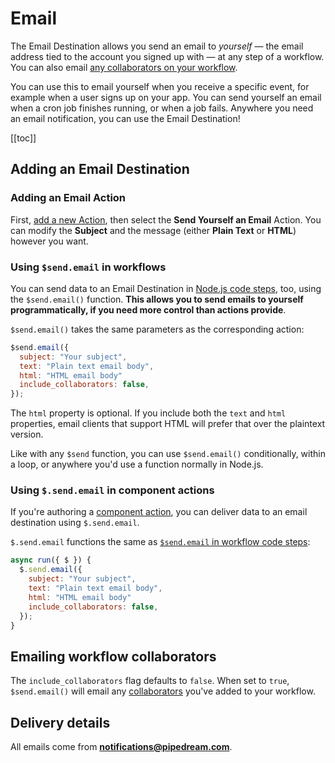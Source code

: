 # Email

The Email Destination allows you send an email to _yourself_ — the email address tied to the account you signed up with — at any step of a workflow. You can also email [any collaborators on your workflow](#emailing-workflow-collaborators).

You can use this to email yourself when you receive a specific event, for example when a user signs up on your app. You can send yourself an email when a cron job finishes running, or when a job fails. Anywhere you need an email notification, you can use the Email Destination! 

[[toc]]

## Adding an Email Destination

### Adding an Email Action

First, [add a new Action](/workflows/steps/actions/#adding-a-new-action), then select the **Send Yourself an Email** Action. You can modify the **Subject** and the message (either **Plain Text** or **HTML**) however you want.

### Using `$send.email` in workflows

You can send data to an Email Destination in [Node.js code steps](/workflows/steps/code/), too, using the `$send.email()` function. **This allows you to send emails to yourself programmatically, if you need more control than actions provide**.

`$send.email()` takes the same parameters as the corresponding action:

```javascript
$send.email({
  subject: "Your subject",
  text: "Plain text email body",
  html: "HTML email body"
  include_collaborators: false,
});
```

The `html` property is optional. If you include both the `text` and `html` properties, email clients that support HTML will prefer that over the plaintext version.

Like with any `$send` function, you can use `$send.email()` conditionally, within a loop, or anywhere you'd use a function normally in Node.js.

### Using `$.send.email` in component actions

If you're authoring a [component action](/components/actions/), you can deliver data to an email destination using `$.send.email`.

`$.send.email` functions the same as [`$send.email` in workflow code steps](#using-send-email-in-workflows):

```javascript
async run({ $ }) {
  $.send.email({
    subject: "Your subject",
    text: "Plain text email body",
    html: "HTML email body"
    include_collaborators: false,
  });
}
```

## Emailing workflow collaborators

The `include_collaborators` flag defaults to `false`. When set to `true`, `$send.email()` will email any [collaborators](/workflows/settings/#collaborators) you've added to your workflow.

## Delivery details

All emails come from **notifications@pipedream.com**.

<Footer />
